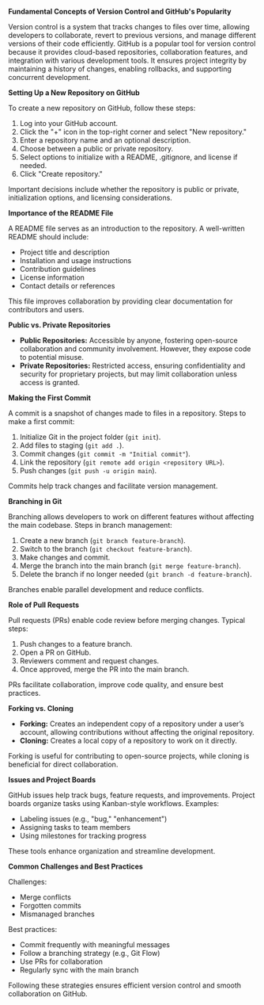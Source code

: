 **Fundamental Concepts of Version Control and GitHub's Popularity**

Version control is a system that tracks changes to files over time, allowing developers to collaborate, revert to previous versions, and manage different versions of their code efficiently. GitHub is a popular tool for version control because it provides cloud-based repositories, collaboration features, and integration with various development tools. It ensures project integrity by maintaining a history of changes, enabling rollbacks, and supporting concurrent development.

**Setting Up a New Repository on GitHub**

To create a new repository on GitHub, follow these steps:
1. Log into your GitHub account.
2. Click the "+" icon in the top-right corner and select "New repository."
3. Enter a repository name and an optional description.
4. Choose between a public or private repository.
5. Select options to initialize with a README, .gitignore, and license if needed.
6. Click "Create repository."

Important decisions include whether the repository is public or private, initialization options, and licensing considerations.

**Importance of the README File**

A README file serves as an introduction to the repository. A well-written README should include:
- Project title and description
- Installation and usage instructions
- Contribution guidelines
- License information
- Contact details or references

This file improves collaboration by providing clear documentation for contributors and users.

**Public vs. Private Repositories**

- **Public Repositories:** Accessible by anyone, fostering open-source collaboration and community involvement. However, they expose code to potential misuse.
- **Private Repositories:** Restricted access, ensuring confidentiality and security for proprietary projects, but may limit collaboration unless access is granted.

**Making the First Commit**

A commit is a snapshot of changes made to files in a repository. Steps to make a first commit:
1. Initialize Git in the project folder (`git init`).
2. Add files to staging (`git add .`).
3. Commit changes (`git commit -m "Initial commit"`).
4. Link the repository (`git remote add origin <repository URL>`).
5. Push changes (`git push -u origin main`).

Commits help track changes and facilitate version management.

**Branching in Git**

Branching allows developers to work on different features without affecting the main codebase. Steps in branch management:
1. Create a new branch (`git branch feature-branch`).
2. Switch to the branch (`git checkout feature-branch`).
3. Make changes and commit.
4. Merge the branch into the main branch (`git merge feature-branch`).
5. Delete the branch if no longer needed (`git branch -d feature-branch`).

Branches enable parallel development and reduce conflicts.

**Role of Pull Requests**

Pull requests (PRs) enable code review before merging changes. Typical steps:
1. Push changes to a feature branch.
2. Open a PR on GitHub.
3. Reviewers comment and request changes.
4. Once approved, merge the PR into the main branch.

PRs facilitate collaboration, improve code quality, and ensure best practices.

**Forking vs. Cloning**

- **Forking:** Creates an independent copy of a repository under a user’s account, allowing contributions without affecting the original repository.
- **Cloning:** Creates a local copy of a repository to work on it directly.

Forking is useful for contributing to open-source projects, while cloning is beneficial for direct collaboration.

**Issues and Project Boards**

GitHub issues help track bugs, feature requests, and improvements. Project boards organize tasks using Kanban-style workflows. Examples:
- Labeling issues (e.g., "bug," "enhancement")
- Assigning tasks to team members
- Using milestones for tracking progress

These tools enhance organization and streamline development.

**Common Challenges and Best Practices**

Challenges:
- Merge conflicts
- Forgotten commits
- Mismanaged branches

Best practices:
- Commit frequently with meaningful messages
- Follow a branching strategy (e.g., Git Flow)
- Use PRs for collaboration
- Regularly sync with the main branch

Following these strategies ensures efficient version control and smooth collaboration on GitHub.

